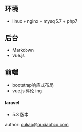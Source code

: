 ## 环境

- linux + nginx + mysql5.7 + php7

## 后台
- Markdown
- vue.js

## 前端
- bootstrap响应式布局
- vue.js 评论 ing

#### laravel
- 5.3 版本

author: ouhao@ouxiaohao.com
